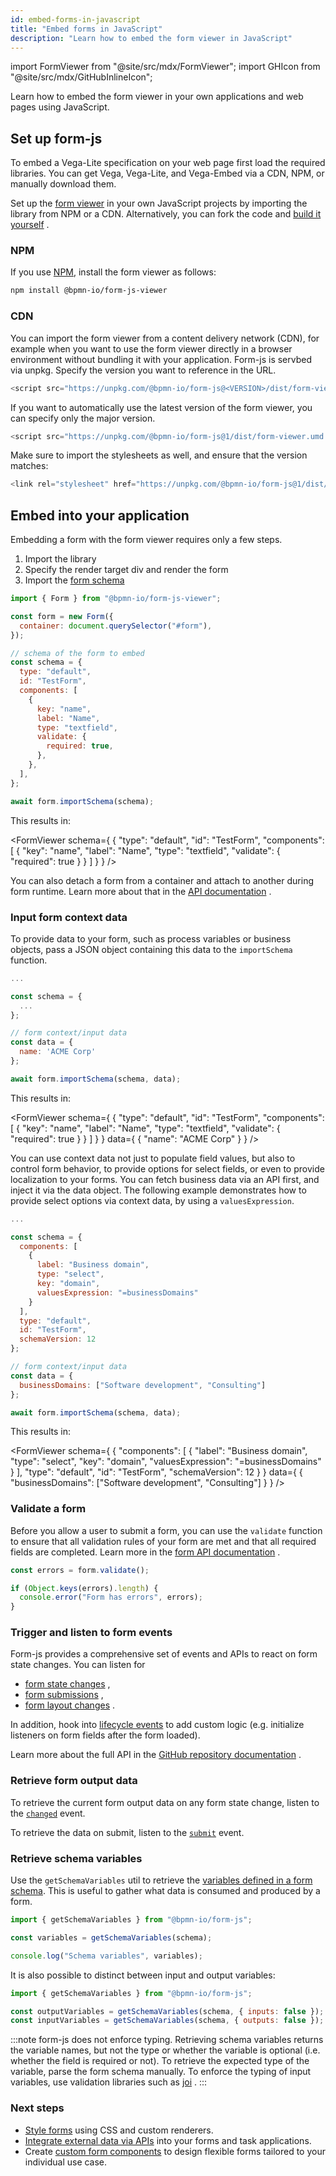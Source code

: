 ```yaml
---
id: embed-forms-in-javascript
title: "Embed forms in JavaScript"
description: "Learn how to embed the form viewer in JavaScript"
---
```


import FormViewer from "@site/src/mdx/FormViewer";
import GHIcon from "@site/src/mdx/GitHubInlineIcon";

Learn how to embed the form viewer in your own applications and web pages using JavaScript.

## Set up form-js

To embed a Vega-Lite specification on your web page first load the required libraries. You can get Vega, Vega-Lite, and Vega-Embed via a CDN, NPM, or manually download them.

Set up the [form viewer](https://github.com/bpmn-io/form-js/tree/develop/packages/form-js-viewer) <GHIcon /> in your own JavaScript projects by importing the library from NPM or a CDN. Alternatively, you can fork the code and [build it yourself](https://github.com/bpmn-io/form-js?tab=readme-ov-file#build-and-run) <GHIcon />.

### NPM

If you use [NPM](https://docs.npmjs.com/getting-started/what-is-npm), install the form viewer as follows:

```sh
npm install @bpmn-io/form-js-viewer
```

### CDN

You can import the form viewer from a content delivery network (CDN), for example when you want to use the form viewer directly in a browser environment without bundling it with your application. Form-js is servbed via unpkg. Specify the version you want to reference in the URL.

```js
<script src="https://unpkg.com/@bpmn-io/form-js@<VERSION>/dist/form-viewer.umd.js"></script>
```

If you want to automatically use the latest version of the form viewer, you can specify only the major version.

```js
<script src="https://unpkg.com/@bpmn-io/form-js@1/dist/form-viewer.umd.js"></script>
```

Make sure to import the stylesheets as well, and ensure that the version matches:

```js
<link rel="stylesheet" href="https://unpkg.com/@bpmn-io/form-js@1/dist/assets/form-js.css">
```

## Embed into your application

Embedding a form with the form viewer requires only a few steps.

1. Import the library
2. Specify the render target div and render the form
3. Import the [form schema](./01-concepts.md#the-form-schema)

```js
import { Form } from "@bpmn-io/form-js-viewer";

const form = new Form({
  container: document.querySelector("#form"),
});

// schema of the form to embed
const schema = {
  type: "default",
  id: "TestForm",
  components: [
    {
      key: "name",
      label: "Name",
      type: "textfield",
      validate: {
        required: true,
      },
    },
  ],
};

await form.importSchema(schema);
```

This results in:

<FormViewer schema={ {
"type": "default",
"id": "TestForm",
"components": [
{
"key": "name",
"label": "Name",
"type": "textfield",
"validate": {
"required": true
}
}
]
} } />

You can also detach a form from a container and attach to another during form runtime. Learn more about that in the [API documentation](https://github.com/bpmn-io/form-js/tree/develop/packages/form-js-viewer#formattachtoparentnode-htmlelement--void) <GHIcon />.

### Input form context data

To provide data to your form, such as process variables or business objects, pass a JSON object containing this data to the `importSchema` function.

```js
...

const schema = {
  ...
};

// form context/input data
const data = {
  name: 'ACME Corp'
};

await form.importSchema(schema, data);
```

This results in:

<FormViewer schema={ {
"type": "default",
"id": "TestForm",
"components": [
{
"key": "name",
"label": "Name",
"type": "textfield",
"validate": {
"required": true
}
}
]
} } data={ {
"name": "ACME Corp"
} } />

You can use context data not just to populate field values, but also to control form behavior, to provide options for select fields, or even to provide localization to your forms. You can fetch business data via an API first, and inject it via the data object. The following example demonstrates how to provide select options via context data, by using a `valuesExpression`.

```js
...

const schema = {
  components: [
    {
      label: "Business domain",
      type: "select",
      key: "domain",
      valuesExpression: "=businessDomains"
    }
  ],
  type: "default",
  id: "TestForm",
  schemaVersion: 12
};

// form context/input data
const data = {
  businessDomains: ["Software development", "Consulting"]
};

await form.importSchema(schema, data);
```

This results in:

<FormViewer schema={ {
"components": [
{
"label": "Business domain",
"type": "select",
"key": "domain",
"valuesExpression": "=businessDomains"
}
],
"type": "default",
"id": "TestForm",
"schemaVersion": 12
} } data={ {
"businessDomains": ["Software development", "Consulting"]
} } />

### Validate a form

Before you allow a user to submit a form, you can use the `validate` function to ensure that all validation rules of your form are met and that all required fields are completed. Learn more in the [form API documentation](https://github.com/bpmn-io/form-js/tree/develop/packages/form-js-viewer#formvalidate--errors) <GHIcon />.

```js
const errors = form.validate();

if (Object.keys(errors).length) {
  console.error("Form has errors", errors);
}
```

### Trigger and listen to form events

Form-js provides a comprehensive set of events and APIs to react on form state changes. You can listen for

- [form state changes](https://github.com/bpmn-io/form-js/tree/develop/packages/form-js-viewer#changed---data-errors-) <GHIcon />,
- [form submissions](https://github.com/bpmn-io/form-js/tree/develop/packages/form-js-viewer#submit---data-errors-) <GHIcon />,
- [form layout changes](https://github.com/bpmn-io/form-js/tree/develop/packages/form-js-viewer#layouting-events) <GHIcon />.

In addition, hook into [lifecycle events](https://github.com/bpmn-io/form-js/tree/develop/packages/form-js-viewer#lifecycle-events) <GHIcon /> to add custom logic (e.g. initialize listeners on form fields after the form loaded).

Learn more about the full API in the [GitHub repository documentation](https://github.com/bpmn-io/form-js/tree/develop/packages/form-js-viewer#api) <GHIcon />.

### Retrieve form output data

To retrieve the current form output data on any form state change, listen to the [`changed`](https://github.com/bpmn-io/form-js/tree/develop/packages/form-js-viewer#changed---data-errors--) <GHIcon /> event.

To retrieve the data on submit, listen to the [`submit`](https://github.com/bpmn-io/form-js/tree/develop/packages/form-js-viewer#formsubmit---data-data-errors-errors-) <GHIcon /> event.

### Retrieve schema variables

Use the `getSchemaVariables` util to retrieve the [variables defined in a form schema](./01-concepts.md#schema-variables). This is useful to gather what data is consumed and produced by a form.

```javascript
import { getSchemaVariables } from "@bpmn-io/form-js";

const variables = getSchemaVariables(schema);

console.log("Schema variables", variables);
```

It is also possible to distinct between input and output variables:

```javascript
import { getSchemaVariables } from "@bpmn-io/form-js";

const outputVariables = getSchemaVariables(schema, { inputs: false });
const inputVariables = getSchemaVariables(schema, { outputs: false });
```

:::note
form-js does not enforce typing. Retrieving schema variables returns the variable names, but not the type or whether the variable is optional (i.e. whether the field is required or not). To retrieve the expected type of the variable, parse the form schema manually. To enforce the typing of input variables, use validation libraries such as [joi](https://github.com/hapijs/joi) <GHIcon />.
:::

### Next steps

- [Style forms](../03-customize-and-extend/01-styling.md) using CSS and custom renderers.
- [Integrate external data via APIs](../03-customize-and-extend/03-integrate-api-data.md) into your forms and task applications.
- Create [custom form components](../03-customize-and-extend/02-custom-components.md) to design flexible forms tailored to your individual use case.

<!--
- Using React instead of vanilla JavaScript? Learn how to embed forms in a React environment.
-->
